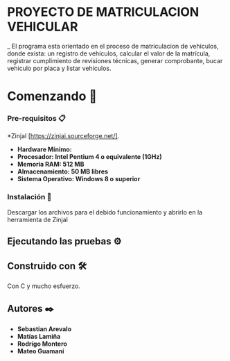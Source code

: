 # PROYECTO DE MATRICULACION VEHICULAR 
_ El programa esta orientado en el proceso de matriculacion de vehiculos, donde exista: un registro de vehículos, calcular el valor de la matrícula, registrar cumplimiento de revisiones técnicas, generar comprobante, bucar vehiculo por placa y listar vehículos.
# Comenzando 🚀




### Pre-requisitos 📋
*ZinjaI [https://zinjai.sourceforge.net/].

* **Hardware Mínimo:**
* **Procesador: Intel Pentium 4 o equivalente (1GHz)**
* **Memoria RAM: 512 MB**
* **Almacenamiento: 50 MB libres**
* **Sistema Operativo: Windows 8 o superior**



### Instalación 🔧

Descargar los archivos para el debido funcionamiento y abrirlo en la herramienta de ZinjaI

## Ejecutando las pruebas ⚙️



## Construido con 🛠️

Con C y mucho esfuerzo. 



## Autores ✒️
* **Sebastian Arevalo** 
* **Matías Lamiña** 
* **Rodrigo Montero**
* **Mateo Guamaní** 

